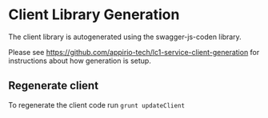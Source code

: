 # Client Library Generation

The client library is autogenerated using the swagger-js-coden library.

Please see https://github.com/appirio-tech/lc1-service-client-generation for instructions about how generation is setup.

## Regenerate client

To regenerate the client code run `grunt updateClient`